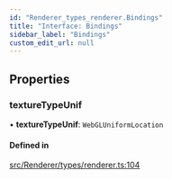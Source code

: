 ```yaml
---
id: "Renderer_types_renderer.Bindings"
title: "Interface: Bindings"
sidebar_label: "Bindings"
custom_edit_url: null
---
```




## Properties

### textureTypeUnif

• **textureTypeUnif**: `WebGLUniformLocation`

#### Defined in

[src/Renderer/types/renderer.ts:104](https://github.com/ZeaInc/zea-engine/blob/375d47e4b/src/Renderer/types/renderer.ts#L104)

